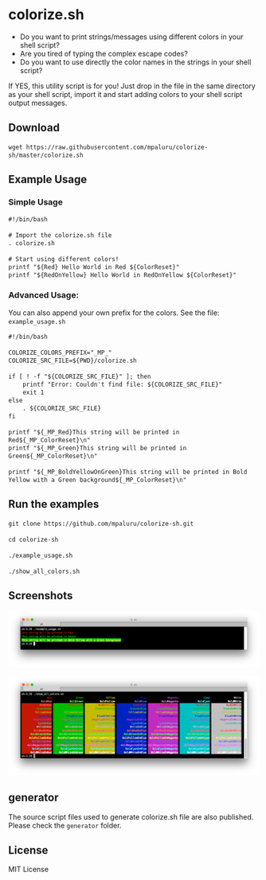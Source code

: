 # colorize.sh

- Do you want to print strings/messages using different colors in your shell script?
- Are you tired of typing the complex escape codes?
- Do you want to use directly the color names in the strings in your shell script?

If YES, this utility script is for you! Just drop in the file in the same directory as your shell script, import it and start adding colors to your shell script output messages.

## Download

```
wget https://raw.githubusercontent.com/mpaluru/colorize-sh/master/colorize.sh
```

## Example Usage

### Simple Usage
```
#!/bin/bash

# Import the colorize.sh file
. colorize.sh

# Start using different colors!
printf "${Red} Hello World in Red ${ColorReset}"
printf "${RedOnYellow} Hello World in RedOnYellow ${ColorReset}"

```
### Advanced Usage:

You can also append your own prefix for the colors. See the file: `example_usage.sh`

```
#!/bin/bash

COLORIZE_COLORS_PREFIX="_MP_"
COLORIZE_SRC_FILE=${PWD}/colorize.sh

if [ ! -f "${COLORIZE_SRC_FILE}" ]; then
    printf "Error: Couldn't find file: ${COLORIZE_SRC_FILE}"
    exit 1
else
    . ${COLORIZE_SRC_FILE}
fi

printf "${_MP_Red}This string will be printed in Red${_MP_ColorReset}\n"
printf "${_MP_Green}This string will be printed in Green${_MP_ColorReset}\n"

printf "${_MP_BoldYellowOnGreen}This string will be printed in Bold Yellow with a Green background${_MP_ColorReset}\n"
```

## Run the examples
```
git clone https://github.com/mpaluru/colorize-sh.git

cd colorize-sh

./example_usage.sh

./show_all_colors.sh
```

## Screenshots

![All Colors](screenshots/example_usage.png?raw=true "Example Usage")

![All Colors](screenshots/show_all_colors.png?raw=true "All available Colors")

## generator

The source script files used to generate colorize.sh file are also published. Please check the `generator` folder.

## License
MIT License
